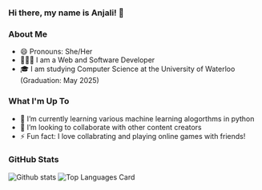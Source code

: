 ### Hi there, my name is Anjali! 👋

### About Me 
- 😄 Pronouns: She/Her
- 👩🏽‍💻 I am a Web and Software Developer
- 🎓 I am studying Computer Science at the University of Waterloo (Graduation: May 2025)

### What I'm Up To 
- 🌱 I’m currently learning various machine learning alogorthms in python
- 👯 I’m looking to collaborate with other content creators 
- ⚡ Fun fact: I love collabrating and playing online games with friends!

### GitHub Stats 
![Github stats](https://github-readme-stats.vercel.app/api?username=anjalig21&theme=highcontrast&show_icons=true&count_private=true&layout=compact)
![Top Languages Card](https://github-readme-stats.vercel.app/api/top-langs/?username=anjalig21&layout=compact)

<!--
**anjalig21/anjalig21** is a ✨ _special_ ✨ repository because its `README.md` (this file) appears on your GitHub profile.

Here are some ideas to get you started:

- 🔭 I’m currently working on ...
- 🌱 I’m currently learning ...
- 👯 I’m looking to collaborate on ...
- 🤔 I’m looking for help with ...
- 💬 Ask me about ...
- 📫 How to reach me: ...
- 😄 Pronouns: ...
- ⚡ Fun fact: ...
-->
